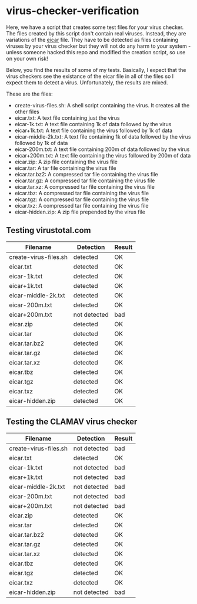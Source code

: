 virus-checker-verification
==========================

Here, we have a script that creates some test files for your virus checker.
The files created by this script don't contain real viruses. Instead, they
are variations of the [eicar](https://www.eicar.org/?page_id=3950) file. They have to
be detected as files containing viruses by your virus checker but they
will not do any harm to your system - unless someone hacked this repo
and modified the creation script, so use on your own risk!

Below, you find the results of some of my tests.
Basically, I expect that the virus checkers see the existance
of the eicar file in all of the files so I expect them to detect
a virus. Unfortunately, the results are mixed.

These are the files:

* create-virus-files.sh: A shell script containing the virus. It creates
  all the other files
* eicar.txt: A text file containing just the virus
* eicar-1k.txt: A text file containing 1k of data followed by the virus
* eicar+1k.txt: A text file containing the virus followed by 1k of data
* eicar-middle-2k.txt: A text file containing 1k of data followed by the virus followed by 1k of data
* eicar-200m.txt: A text file containing 200m of data followed by the virus
* eicar+200m.txt: A text file containing the virus followed by 200m of data
* eicar.zip: A zip file containing the virus file
* eicar.tar: A tar file containing the virus file
* eicar.tar.bz2: A compressed tar file containing the virus file
* eicar.tar.gz: A compressed tar file containing the virus file
* eicar.tar.xz: A compressed tar file containing the virus file
* eicar.tbz: A compressed tar file containing the virus file
* eicar.tgz: A compressed tar file containing the virus file
* eicar.txz: A compressed tar file containing the virus file
* eicar-hidden.zip: A zip file prepended by the virus file

Testing virustotal.com
----------------------

Filename              | Detection    | Result
----------------------|--------------|--------
create-virus-files.sh | detected     | OK
eicar.txt             | detected     | OK
eicar-1k.txt          | detected     | OK
eicar+1k.txt          | detected     | OK
eicar-middle-2k.txt   | detected     | OK
eicar-200m.txt        | detected     | OK
eicar+200m.txt        | not detected | bad
eicar.zip             | detected     | OK
eicar.tar             | detected     | OK
eicar.tar.bz2         | detected     | OK
eicar.tar.gz          | detected     | OK
eicar.tar.xz          | detected     | OK
eicar.tbz             | detected     | OK
eicar.tgz             | detected     | OK
eicar.txz             | detected     | OK
eicar-hidden.zip      | detected     | OK

Testing the CLAMAV virus checker
--------------------------------

Filename              | Detection    | Result
----------------------|--------------|--------
create-virus-files.sh | not detected | bad
eicar.txt             | detected     | OK
eicar-1k.txt          | not detected | bad
eicar+1k.txt          | not detected | bad
eicar-middle-2k.txt   | not detected | bad
eicar-200m.txt        | not detected | bad
eicar+200m.txt        | not detected | bad
eicar.zip             | detected     | OK
eicar.tar             | detected     | OK
eicar.tar.bz2         | detected     | OK
eicar.tar.gz          | detected     | OK
eicar.tar.xz          | detected     | OK
eicar.tbz             | detected     | OK
eicar.tgz             | detected     | OK
eicar.txz             | detected     | OK
eicar-hidden.zip      | not detected | bad
